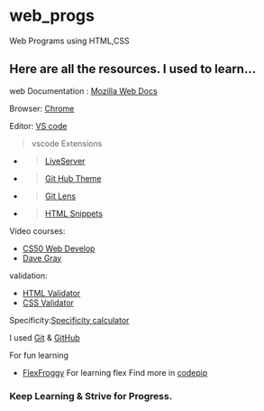 # web_progs
Web Programs using HTML,CSS

## Here are all the resources. I used to learn...
web Documentation : [Mozilla Web Docs](https://developer.mozilla.org/en-US/)

Browser: [Chrome](https://www.google.com/intl/en_in/chrome/)

Editor: [VS code](https://code.visualstudio.com/)
 >vscode Extensions
 - >[LiveServer](https://marketplace.visualstudio.com/items?itemName=ritwickdey.LiveServer)
 - >[Git Hub Theme](https://marketplace.visualstudio.com/items?itemName=GitHub.github-vscode-theme)
 - >[Git Lens](https://marketplace.visualstudio.com/items?itemName=eamodio.gitlens)
 - >[HTML Snippets](https://marketplace.visualstudio.com/items?itemName=geyao.html-snippets)

Video courses:
- [CS50 Web Develop](https://cs50.harvard.edu/web/2020/)
- [Dave Gray](https://www.youtube.com/c/DaveGrayTeachesCode)

validation:
- [HTML Validator](https://validator.w3.org/nu/)
- [CSS Validator](https://jigsaw.w3.org/css-validator/#validate_by_upload+with_options)           

Specificity:[Specificity calculator](https://specificity.keegan.st/)

I used [Git](https://git-scm.com/) & [GitHub](https://github.com/)

For fun learning
- [FlexFroggy](https://flexboxfroggy.com/) For learning flex
Find more in [codepip](https://codepip.com/) 

###  Keep Learning & Strive for Progress.


